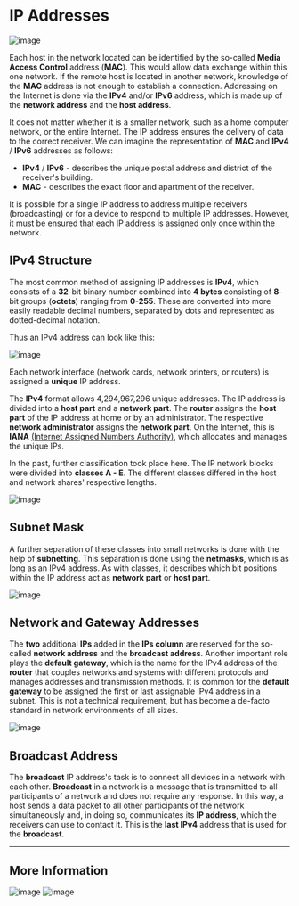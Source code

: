 # IP Addresses

![image](https://github.com/user-attachments/assets/8f02fbc9-f541-4503-95c5-15f80290e7fe)

Each host in the network located can be identified by the so-called **Media Access Control** address (**MAC**). This would allow data exchange within this one network. If the remote host is located in another network, knowledge of the **MAC** address is not enough to establish a connection. Addressing on the Internet is done via the **IPv4** and/or **IPv6** address, which is made up of the **network address** and the **host address**.

It does not matter whether it is a smaller network, such as a home computer network, or the entire Internet. The IP address ensures the delivery of data to the correct receiver. We can imagine the representation of **MAC** and **IPv4** / **IPv6** addresses as follows:

- **IPv4** / **IPv6** - describes the unique postal address and district of the receiver's building.
- **MAC** - describes the exact floor and apartment of the receiver.

It is possible for a single IP address to address multiple receivers (broadcasting) or for a device to respond to multiple IP addresses. However, it must be ensured that each IP address is assigned only once within the network.


## IPv4 Structure

The most common method of assigning IP addresses is **IPv4**, which consists of a **32**-bit binary number combined into **4 bytes** consisting of **8**-bit groups (**octets**) ranging from **0-255**. These are converted into more easily readable decimal numbers, separated by dots and represented as dotted-decimal notation.

Thus an IPv4 address can look like this:

![image](https://github.com/user-attachments/assets/334ea9cf-20b4-4607-93d0-9c6d4e8c0b4f)

Each network interface (network cards, network printers, or routers) is assigned a **unique** IP address.


The **IPv4** format allows 4,294,967,296 unique addresses. The IP address is divided into a **host part** and a **network part**. The **router** assigns the **host part** of the IP address at home or by an administrator. The respective **network administrator** assigns the **network part**. On the Internet, this is **IANA** [(Internet Assigned Numbers Authority)](https://www.iana.org/), which allocates and manages the unique IPs.

In the past, further classification took place here. The IP network blocks were divided into **classes A - E**. The different classes differed in the host and network shares' respective lengths.

![image](https://github.com/user-attachments/assets/dde16279-abf2-4a23-8346-024cd3697967)

## Subnet Mask

A further separation of these classes into small networks is done with the help of **subnetting**. This separation is done using the **netmasks**, which is as long as an IPv4 address. As with classes, it describes which bit positions within the IP address act as **network part** or **host part**.

![image](https://github.com/user-attachments/assets/3bd8ab9b-0390-45a1-9c78-3752a2fd13e4)

## Network and Gateway Addresses

The **two** additional **IPs** added in the **IPs column** are reserved for the so-called **network address** and the **broadcast address**. Another important role plays the **default gateway**, which is the name for the IPv4 address of the **router** that couples networks and systems with different protocols and manages addresses and transmission methods. It is common for the **default gateway** to be assigned the first or last assignable IPv4 address in a subnet. This is not a technical requirement, but has become a de-facto standard in network environments of all sizes.

![image](https://github.com/user-attachments/assets/334d9561-5166-478b-8781-dc6a4d8d1770)

## Broadcast Address

The **broadcast** IP address's task is to connect all devices in a network with each other. **Broadcast** in a network is a message that is transmitted to all participants of a network and does not require any response. In this way, a host sends a data packet to all other participants of the network simultaneously and, in doing so, communicates its **IP address**, which the receivers can use to contact it. This is the **last IPv4** address that is used for the **broadcast**.

---
## More Information

![image](https://github.com/user-attachments/assets/d5addb2e-2af9-4fde-a069-16b1f43bc24e)
![image](https://github.com/user-attachments/assets/ec4b8467-1470-447d-a679-11ed75f212e0)

